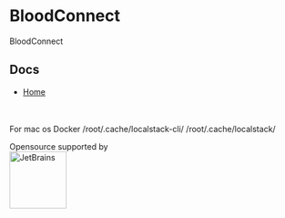 # BloodConnect
BloodConnect

## Docs
- [Home](https://craftsmenltd.github.io/BloodConnect)

<br>
<br>
For mac os Docker
/root/.cache/localstack-cli/
/root/.cache/localstack/

Opensource supported by    
<a href="https://jb.gg/OpenSourceSupport">
<img src="https://resources.jetbrains.com/storage/products/company/brand/logos/jb_beam.svg" alt="JetBrains" width="100"/>
</a>
